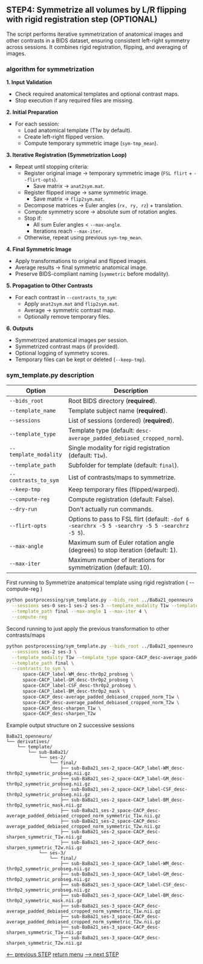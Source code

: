 ## STEP4: Symmetrize all volumes by L/R flipping with rigid registration step (OPTIONAL)

The script performs iterative symmetrization of anatomical images and other contrasts in a BIDS dataset, ensuring consistent left-right symmetry across sessions. It combines rigid registration, flipping, and averaging of images.

### algorithm for symmetrization

**1. Input Validation**
- Check required anatomical templates and optional contrast maps.  
- Stop execution if any required files are missing.

**2. Initial Preparation**  
- For each session:  
  - Load anatomical template (T1w by default).  
  - Create left-right flipped version.  
  - Compute temporary symmetric image (`sym-tmp_mean`).
  
**3. Iterative Registration (Symmetrization Loop)**  
- Repeat until stopping criteria:  
  - Register original image → temporary symmetric image (`FSL flirt` + `--flirt-opts`).  
    - Save matrix → `anat2sym.mat`.  
  - Register flipped image → same symmetric image.  
    - Save matrix → `flip2sym.mat`.  
  - Decompose matrices → Euler angles (`rx, ry, rz`) + translation.  
  - Compute symmetry score → absolute sum of rotation angles.  
  - Stop if:  
    - All sum Euler angles < `--max-angle`.  
    - Iterations reach `--max-iter`.  
  - Otherwise, repeat using previous `sym-tmp_mean`.
  
**4. Final Symmetric Image**  
- Apply transformations to original and flipped images.  
- Average results → final symmetric anatomical image.  
- Preserve BIDS-compliant naming (`symmetric` before modality).

**5. Propagation to Other Contrasts**  
- For each contrast in `--contrasts_to_sym`:  
  - Apply `anat2sym.mat` and `flip2sym.mat`.  
  - Average → symmetric contrast map.  
  - Optionally remove temporary files.
  
**6. Outputs**  
- Symmetrized anatomical images per session.  
- Symmetrized contrast maps (if provided).  
- Optional logging of symmetry scores.  
- Temporary files can be kept or deleted (`--keep-tmp`).

### sym_template.py description

| Option                | Description                                                                                    |
| --------------------- |------------------------------------------------------------------------------------------------|
| `--bids_root`         | Root BIDS directory (**required**).                                                            |
| `--template_name`     | Template subject name (**required**).                                                          |
| `--sessions`          | List of sessions (ordered) (**required**).                                                     |
| `--template_type`     | Template type (default: `desc-average_padded_debiased_cropped_norm`).                          |
| `--template_modality` | Single modality for rigid registration (default: `T1w`).                                       |
| `--template_path`     | Subfolder for template (default: `final`).                                                     |
| `--contrasts_to_sym`  | List of contrasts/maps to symmetrize.                                                          |
| `--keep-tmp`          | Keep temporary files (flipped/warped).                                                         |
| `--compute-reg`       | Compute registration (default: False).                                                         |
| `--dry-run`           | Don’t actually run commands.                                                                   |
| `--flirt-opts`        | Options to pass to FSL flirt (default: `-dof 6 -searchrx -5 5 -searchry -5 5 -searchrz -5 5`). |
| `--max-angle`         | Maximum sum of Euler rotation angle (degrees) to stop iteration (default: 1).                  |
| `--max-iter`          | Maximum number of iterations for symmetrization (default: 10).                                 |

First running to Symmetrize anatomical template using rigid registration ( --compute-reg )

```bash
python postprocessing/sym_template.py --bids_root ../BaBa21_openneuro  --template_name BaBa21  \
  --sessions ses-0 ses-1 ses-2 ses-3 --template_modality T1w --template_type space-CACP_desc-average_padded_debiased_cropped_norm \
  --template_path final --max-angle 1 --max-iter 4 \
  --compute-reg
```

Second running to just apply the previous transformation to other contrasts/maps

```bash
python postprocessing/sym_template.py --bids_root ../BaBa21_openneuro  --template_name BaBa21  \
  --sessions ses-2 ses-3 \
  --template_modality T1w --template_type space-CACP_desc-average_padded_debiased_cropped_norm \
  --template_path final \
  --contrasts_to_sym \
      space-CACP_label-WM_desc-thr0p2_probseg \
      space-CACP_label-GM_desc-thr0p2_probseg \
      space-CACP_label-CSF_desc-thr0p2_probseg \
      space-CACP_label-BM_desc-thr0p2_mask \
      space-CACP_desc-average_padded_debiased_cropped_norm_T1w \
      space-CACP_desc-average_padded_debiased_cropped_norm_T2w \
      space-CACP_desc-sharpen_T1w \
      space-CACP_desc-sharpen_T2w
```

Example output structure on 2 successive sessions
```
BaBa21_openneuro/
└── derivatives/
    └── template/
        └── sub-BaBa21/
            └── ses-2/
                └── final/
                    ├── sub-BaBa21_ses-2_space-CACP_label-WM_desc-thr0p2_symmetric_probseg.nii.gz
                    ├── sub-BaBa21_ses-2_space-CACP_label-GM_desc-thr0p2_symmetric_probseg.nii.gz
                    ├── sub-BaBa21_ses-2_space-CACP_label-CSF_desc-thr0p2_symmetric_probseg.nii.gz
                    ├── sub-BaBa21_ses-2_space-CACP_label-BM_desc-thr0p2_symmetric_mask.nii.gz
                    ├── sub-BaBa21_ses-2_space-CACP_desc-average_padded_debiased_cropped_norm_symmetric_T1w.nii.gz
                    ├── sub-BaBa21_ses-2_space-CACP_desc-average_padded_debiased_cropped_norm_symmetric_T2w.nii.gz
                    ├── sub-BaBa21_ses-2_space-CACP_desc-sharpen_symmetric_T1w.nii.gz
                    ├── sub-BaBa21_ses-2_space-CACP_desc-sharpen_symmetric_T2w.nii.gz   
            └── ses-3/
                └── final/
                    ├── sub-BaBa21_ses-3_space-CACP_label-WM_desc-thr0p2_symmetric_probseg.nii.gz
                    ├── sub-BaBa21_ses-3_space-CACP_label-GM_desc-thr0p2_symmetric_probseg.nii.gz
                    ├── sub-BaBa21_ses-3_space-CACP_label-CSF_desc-thr0p2_symmetric_probseg.nii.gz
                    ├── sub-BaBa21_ses-3_space-CACP_label-BM_desc-thr0p2_symmetric_mask.nii.gz
                    ├── sub-BaBa21_ses-3_space-CACP_desc-average_padded_debiased_cropped_norm_symmetric_T1w.nii.gz
                    ├── sub-BaBa21_ses-3_space-CACP_desc-average_padded_debiased_cropped_norm_symmetric_T2w.nii.gz
                    ├── sub-BaBa21_ses-3_space-CACP_desc-sharpen_symmetric_T1w.nii.gz
                    ├── sub-BaBa21_ses-3_space-CACP_desc-sharpen_symmetric_T2w.nii.gz
```

[<-- previous STEP](longitudinal_registration.md) [return menu](../pipeline4D.md) [--> next STEP](longitudinal_interpolation.md)